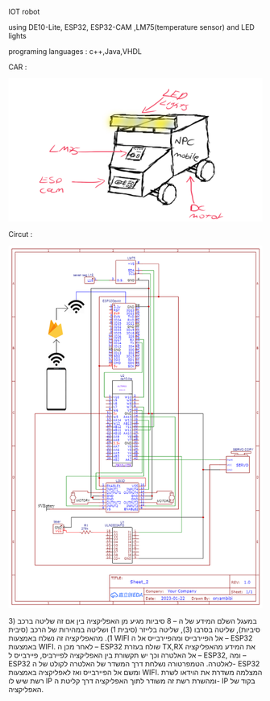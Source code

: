 IOT robot

using DE10-Lite, ESP32, ESP32-CAM ,LM75(temperature sensor) and LED lights

programing languages : c++,Java,VHDL



CAR : 

![alt text](https://github.com/T3co/NPC_Mobile/blob/main/npcCar.png?raw=true)


Circut :

![alt text](https://github.com/T3co/NPC_Mobile/blob/main/Schematic_All_eletrical_circuits_2023-01-22.png?raw=true)

במעגל השלם המידע של ה – 8 סיביות מגיע מן האפליקציה בין אם זה שליטה ברכב (3 סיביות), שליטה בסרבו (3), שליטה בלייזר (סיבית 1)  ושליטה במהירות של הרכב (סיבית 1). מהאפליקציה זה נשלח באמצעות WIFI אל הפיירבייס ומהפיירבייס אל ה – ESP32 באמצעות WIFI. לאחר מכן ה – ESP32 שולח בעזרת TX,RX את המידע מהאפליקציה אל האלטרה וכך יש תקשורת בין האפליקציה לפיירביס, פיירבייס ל – ESP32, ומה – ESP32 לאלטרה. 
הטמפרטורה נשלחת דרך המשדר של האלטרה לקולט של ה- ESP32 ומשם אל הפיירבייס ואז לאפליקציה באמצעות WIFI.
המצלמה משדרת את הוידאו לשרת רשת שיש לו IP ומהשרת רשת זה משודר לתוך האפליקציה דרך קליטת ה- IP בקוד של האפליקציה.
